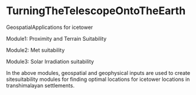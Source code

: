 # TurningTheTelescopeOntoTheEarth
GeospatialApplications for icetower

Module1: Proximity and Terrain Suitability

Module2: Met suitability

Module3: Solar Irradiation suitability

In the above modules, geospatial and geophysical inputs are used to create sitesuitability modules
for finding optimal locations for icetower locations in transhimalayan settlements.

